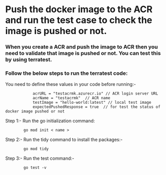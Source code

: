 # Push the docker image to the ACR and run the test case to check the image is pushed or not.

### When you create a ACR and push the image to ACR then you need to validate that image is pushed or not. You can test this by using terratest. 

### Follow the below steps to run the terratest code:


You need to define these values in your code before running:-

                acrURL = "testacrmk.azurecr.io" // ACR login server URL
                acrName = "testacrmk"  // ACR name
                testImage = "hello-world:latest" // local test image
                expectedPushedResponse = true  // for test the status of docker image pushed or not

Step 1:- Run the go initialization command:

            go mod init < name >

Step 2:- Run the tidy command to install the packages:-

            go mod tidy

Step 3:- Run the test command:-

            go test -v
